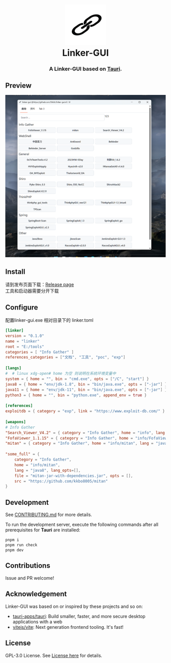 <h1 align="center">
  <img src="./src-tauri/icons/icon.png" alt="Clash" width="128" />
  <br>
  Linker-GUI
  <br>
</h1>

<h3 align="center">
A Linker-GUI based on <a href="https://github.com/tauri-apps/tauri">Tauri</a>.
</h3>

## Preview
![预览](./linker-usage.png)
## Install

请到发布页面下载：[Release page](https://github.com/fb0sh/linker-gui/releases)<br>
工具和启动器需要分开下载


## Configure
配置linker-gui.exe 相对目录下的 linker.toml

```toml
[linker]
version = "0.1.0"
name = "linker"
root = "E:/tools"
categories = [ "Info Gather" ]
references_categories = ["文档", "工具", "poc", "exp"]

[langs]
#  # linux xdg-open# home 为空 则说明在系统环境变量中
system = { home = "", bin = "cmd.exe", opts = ["/C", "start"] }
java8 = { home = "env/jdk-1.8", bin = "bin/java.exe", opts = ["-jar"] }
java11 = { home = "env/jdk-11", bin = "bin/java.exe", opts = ["-jar"] }
python3 = { home = "", bin = "python.exe", append_env = true }

[references]
exploitdb = { category = "exp", link = "https://www.exploit-db.com/" }

[weapons]
# Info Gather
"Search_Viewer_V4.2" = { category = "Info Gather", home = "info", lang = "system", file = "Search_Viewer_V4.2.exe", src = "https://github.com/G3et/Search_Viewer" }
"FofaViewer_1.1.15" = { category = "Info Gather", home = "info/FofaViewer_1.1.15_JDK8", lang = "java8", file = "fofaviewer.jar", src = "https://github.com/wgpsec/fofa_viewer" }
"mitan" = { category = "Info Gather", home = "info/mitan", lang = "java8", file = "mitan-jar-with-dependencies.jar", src = "https://github.com/kkbo8005/mitan" }

"some_full" = {
    category = "Info Gather", 
    home = "info/mitan", 
    lang = "java8", lang_opts=[],
    file = "mitan-jar-with-dependencies.jar", opts = [],
    src = "https://github.com/kkbo8005/mitan"
}
```


## Development

See [CONTRIBUTING.md](./CONTRIBUTING.md) for more details.

To run the development server, execute the following commands after all prerequisites for **Tauri** are installed:

```shell
pnpm i
pnpm run check
pnpm dev
```

## Contributions

Issue and PR welcome!

## Acknowledgement

Linker-GUI was based on or inspired by these projects and so on:

- [tauri-apps/tauri](https://github.com/tauri-apps/tauri): Build smaller, faster, and more secure desktop applications with a web
- [vitejs/vite](https://github.com/vitejs/vite): Next generation frontend tooling. It's fast!

## License

GPL-3.0 License. See [License here](./LICENSE) for details.